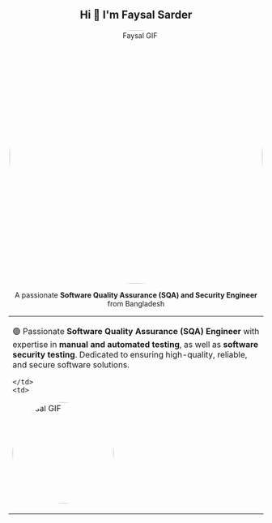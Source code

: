 <h2 align="center">Hi 👋 I'm Faysal Sarder</h2>

<p align="center">
  <img src="https://camo.githubusercontent.com/8307c250d04b4ab899ef9e8151c3f76b3c5b8af58a0210ac2ff8df8f15ccacf6/68747470733a2f2f692e70696e696d672e636f6d2f6f726967696e616c732f62392f34392f63382f62393439633836613537306466303761373434306162653339343035383334632e676966" 
       alt="Faysal GIF" 
       width="500" 
       height="500" 
       style="border-radius:50%;" />
</p>


<p align="center">
  A passionate <strong>Software Quality Assurance (SQA) and Security Engineer</strong> from Bangladesh
</p>
<table>
  <tr>
    <td>

🟢 Passionate **Software Quality Assurance (SQA) Engineer** with expertise in **manual and automated testing**, as well as **software security testing**. Dedicated to ensuring high-quality, reliable, and secure software solutions.

    </td>
    <td>

<img src="https://i.pinimg.com/originals/79/9e/0d/799e0d7779f6ea6c3a89885ff60c55af.gif" 
     alt="Faysal GIF" 
     width="200" 
     height="200" 
     style="border-radius:50%;" />

    
  </tr>
</table>



















<!--
**MehediHassanFaysal/.github** is a ✨ _special_ ✨ repository because its `profile/README.md` (this file) appears on your GitHub profile.



